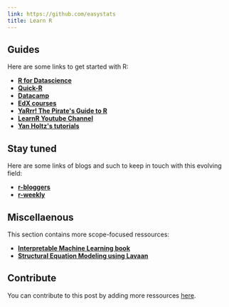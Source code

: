 ```yaml
---
link: https://github.com/easystats
title: Learn R
---
```



## Guides

Here are some links to get started with R:

  - [**R for Datascience**](https://r4ds.had.co.nz/)
  - [**Quick-R**](https://www.statmethods.net/r-tutorial/index.html)
  - [**Datacamp**](https://www.datacamp.com/)
  - [**EdX courses**](https://www.edx.org/learn/r-programming)
  - [**YaRrr\! The Pirate's Guide to R**](https://bookdown.org/ndphillips/YaRrr/)
  - [**LearnR Youtube Channel**](https://www.youtube.com/user/TheLearnR/)
  - [**Yan Holtz's tutorials**](https://www.yan-holtz.com/teaching)

## Stay tuned

Here are some links of blogs and such to keep in touch with this
evolving field:

  - [**r-bloggers**](https://www.r-bloggers.com/)
  - [**r-weekly**](https://rweekly.org )

## Miscellaenous

This section contains more scope-focused ressources:

  - [**Interpretable Machine Learning
    book**](https://christophm.github.io/interpretable-ml-book/)
  - [**Structural Equation Modeling using Lavaan**](https://curranbauer.org/wp-content/uploads/2019/04/SEM-R-notes-for-web-2019.pdf)

## Contribute

You can contribute to this post by adding more ressources
[here](https://github.com/easystats/blog/master/content/ressources.md).